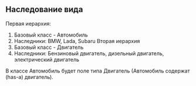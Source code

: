 ## Наследование вида
Первая иерархия: 
1. Базовый класс - Автомобиль
2. Наследники: BMW, Lada, Subaru
Вторая иерархия
1. Базовый класс - Двигатель
2. Наследники: Бензиновый двигатель, дизельный двигатель, электрический двигатель

В классе Автомобиль будет поле типа Двигатель (Автомобиль содержат (has-a) двигатель).
